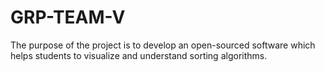 # GRP-TEAM-V
The purpose of the project is to develop an open-sourced software which helps students to visualize and understand sorting algorithms.
